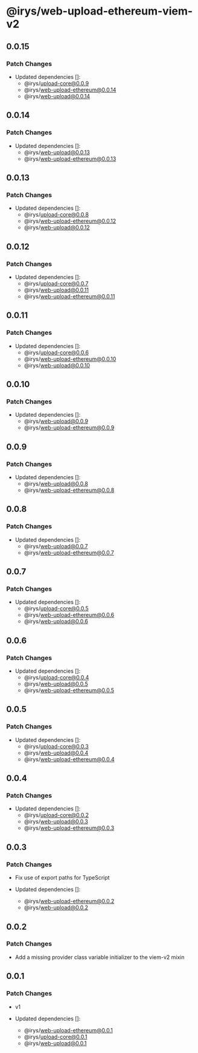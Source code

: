 # @irys/web-upload-ethereum-viem-v2

## 0.0.15

### Patch Changes

- Updated dependencies []:
  - @irys/upload-core@0.0.9
  - @irys/web-upload-ethereum@0.0.14
  - @irys/web-upload@0.0.14

## 0.0.14

### Patch Changes

- Updated dependencies []:
  - @irys/web-upload@0.0.13
  - @irys/web-upload-ethereum@0.0.13

## 0.0.13

### Patch Changes

- Updated dependencies []:
  - @irys/upload-core@0.0.8
  - @irys/web-upload-ethereum@0.0.12
  - @irys/web-upload@0.0.12

## 0.0.12

### Patch Changes

- Updated dependencies []:
  - @irys/upload-core@0.0.7
  - @irys/web-upload@0.0.11
  - @irys/web-upload-ethereum@0.0.11

## 0.0.11

### Patch Changes

- Updated dependencies []:
  - @irys/upload-core@0.0.6
  - @irys/web-upload-ethereum@0.0.10
  - @irys/web-upload@0.0.10

## 0.0.10

### Patch Changes

- Updated dependencies []:
  - @irys/web-upload@0.0.9
  - @irys/web-upload-ethereum@0.0.9

## 0.0.9

### Patch Changes

- Updated dependencies []:
  - @irys/web-upload@0.0.8
  - @irys/web-upload-ethereum@0.0.8

## 0.0.8

### Patch Changes

- Updated dependencies []:
  - @irys/web-upload@0.0.7
  - @irys/web-upload-ethereum@0.0.7

## 0.0.7

### Patch Changes

- Updated dependencies []:
  - @irys/upload-core@0.0.5
  - @irys/web-upload-ethereum@0.0.6
  - @irys/web-upload@0.0.6

## 0.0.6

### Patch Changes

- Updated dependencies []:
  - @irys/upload-core@0.0.4
  - @irys/web-upload@0.0.5
  - @irys/web-upload-ethereum@0.0.5

## 0.0.5

### Patch Changes

- Updated dependencies []:
  - @irys/upload-core@0.0.3
  - @irys/web-upload@0.0.4
  - @irys/web-upload-ethereum@0.0.4

## 0.0.4

### Patch Changes

- Updated dependencies []:
  - @irys/upload-core@0.0.2
  - @irys/web-upload@0.0.3
  - @irys/web-upload-ethereum@0.0.3

## 0.0.3

### Patch Changes

- Fix use of export paths for TypeScript

- Updated dependencies []:
  - @irys/web-upload-ethereum@0.0.2
  - @irys/web-upload@0.0.2

## 0.0.2

### Patch Changes

- Add a missing provider class variable initializer to the viem-v2 mixin

## 0.0.1

### Patch Changes

- v1

- Updated dependencies []:
  - @irys/web-upload-ethereum@0.0.1
  - @irys/upload-core@0.0.1
  - @irys/web-upload@0.0.1
